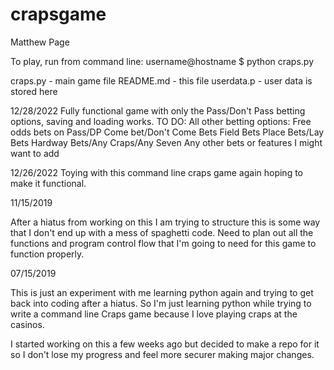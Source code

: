 # crapsgame
Matthew Page

To play, run from command line:
username@hostname $  python craps.py


craps.py 	-  main game file
README.md   -  this file
userdata.p  -  user data is stored here

12/28/2022
Fully functional game with only the Pass/Don't Pass betting options, saving and loading works.
TO DO:
All other betting options:
Free odds bets on Pass/DP
Come bet/Don't Come Bets
Field Bets
Place Bets/Lay Bets
Hardway Bets/Any Craps/Any Seven
Any other bets or features I might want to add

12/26/2022
Toying with this command line craps game again hoping to make it functional.


11/15/2019 

After a hiatus from working on this I am trying to structure this is some way that I don't end up with a mess of spaghetti code.  Need to plan out all the functions and program control flow that I'm going to need for this game to 
function properly.


07/15/2019

This is just an experiment with me learning python again and trying to get back into coding after a hiatus.
So I'm just learning python while trying to write a command line Craps game because I love playing craps at the casinos.

I started working on this a few weeks ago but decided to make a repo for it so I don't lose my progress and feel more securer making major changes.
